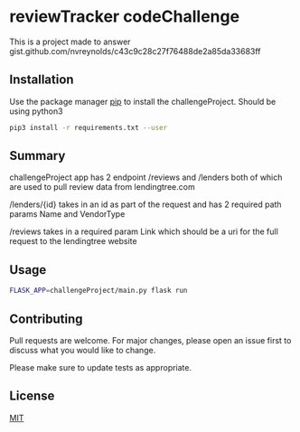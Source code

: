 # reviewTracker codeChallenge

This is a project made to answer gist.github.com/nvreynolds/c43c9c28c27f76488de2a85da33683ff

## Installation

Use the package manager [pip](https://pip.pypa.io/en/stable/) to install the challengeProject. Should be using python3

```bash
pip3 install -r requirements.txt --user
```

## Summary

challengeProject app has 2 endpoint /reviews and /lenders
both of which are used to pull review data from lendingtree.com

/lenders/{id} takes in an id as part of the  request and has 2 required path params Name and VendorType

/reviews takes in a required param Link which should be a uri for the full request to the lendingtree website

## Usage
```bash
FLASK_APP=challengeProject/main.py flask run
```

## Contributing
Pull requests are welcome. For major changes, please open an issue first to discuss what you would like to change.

Please make sure to update tests as appropriate.

## License
[MIT](https://choosealicense.com/licenses/mit/)